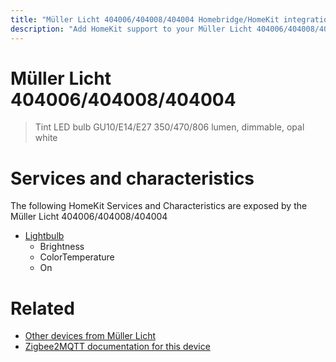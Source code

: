 ```yaml
---
title: "Müller Licht 404006/404008/404004 Homebridge/HomeKit integration"
description: "Add HomeKit support to your Müller Licht 404006/404008/404004, using Homebridge, Zigbee2MQTT and homebridge-z2m."
---
```

<!---
This file has been GENERATED using src/docgen/docgen.ts
DO NOT EDIT THIS FILE MANUALLY!
-->
# Müller Licht 404006/404008/404004
> Tint LED bulb GU10/E14/E27 350/470/806 lumen, dimmable, opal white


# Services and characteristics
The following HomeKit Services and Characteristics are exposed by
the Müller Licht 404006/404008/404004

* [Lightbulb](../../light.md)
  * Brightness
  * ColorTemperature
  * On


# Related
* [Other devices from Müller Licht](../index.md#müller_licht)
* [Zigbee2MQTT documentation for this device](https://www.zigbee2mqtt.io/devices/404006_404008_404004.html)